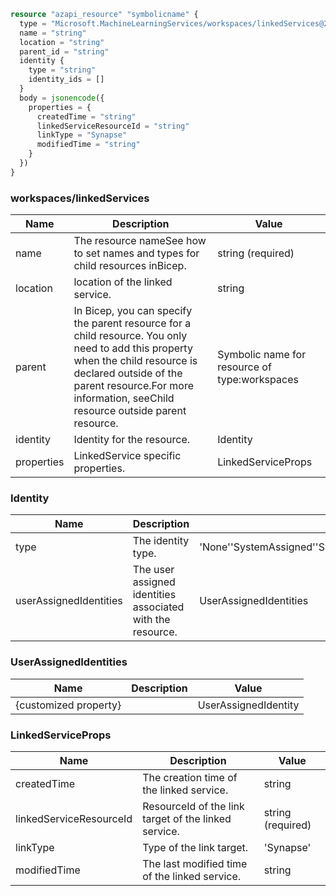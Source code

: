 ```terraform
resource "azapi_resource" "symbolicname" {
  type = "Microsoft.MachineLearningServices/workspaces/linkedServices@2020-09-01-preview"
  name = "string"
  location = "string"
  parent_id = "string"
  identity {
    type = "string"
    identity_ids = []
  }
  body = jsonencode({
    properties = {
      createdTime = "string"
      linkedServiceResourceId = "string"
      linkType = "Synapse"
      modifiedTime = "string"
    }
  })
}

```

### workspaces/linkedServices

| Name | Description | Value |
|-|-|-|
| name | The resource nameSee how to set names and types for child resources inBicep. | string (required) |
| location | location of the linked service. | string |
| parent | In Bicep, you can specify the parent resource for a child resource. You only need to add this property when the child resource is declared outside of the parent resource.For more information, seeChild resource outside parent resource. | Symbolic name for resource of type:workspaces |
| identity | Identity for the resource. | Identity |
| properties | LinkedService specific properties. | LinkedServiceProps |


### Identity

| Name | Description | Value |
|-|-|-|
| type | The identity type. | 'None''SystemAssigned''SystemAssigned,UserAssigned''UserAssigned' |
| userAssignedIdentities | The user assigned identities associated with the resource. | UserAssignedIdentities |


### UserAssignedIdentities

| Name | Description | Value |
|-|-|-|
| {customized property} |  | UserAssignedIdentity |


### LinkedServiceProps

| Name | Description | Value |
|-|-|-|
| createdTime | The creation time of the linked service. | string |
| linkedServiceResourceId | ResourceId of the link target of the linked service. | string (required) |
| linkType | Type of the link target. | 'Synapse' |
| modifiedTime | The last modified time of the linked service. | string |



